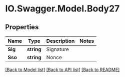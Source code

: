 # IO.Swagger.Model.Body27
## Properties

Name | Type | Description | Notes
------------ | ------------- | ------------- | -------------
**Sig** | **string** | Signature | 
**Sso** | **string** | Nonce | 

[[Back to Model list]](../README.md#documentation-for-models) [[Back to API list]](../README.md#documentation-for-api-endpoints) [[Back to README]](../README.md)

